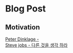 # Blog Post
## Motivation
[Peter Dinklage - ](https://www.youtube.com/watch?v=7_ZKKOEQ4cY)  
[Steve jobs - 다른 것을 생각 하라 ](https://www.youtube.com/watch?v=06R8FdoJAzI)

